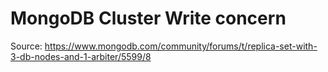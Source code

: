 # MongoDB Cluster Write concern

Source: <https://www.mongodb.com/community/forums/t/replica-set-with-3-db-nodes-and-1-arbiter/5599/8>
